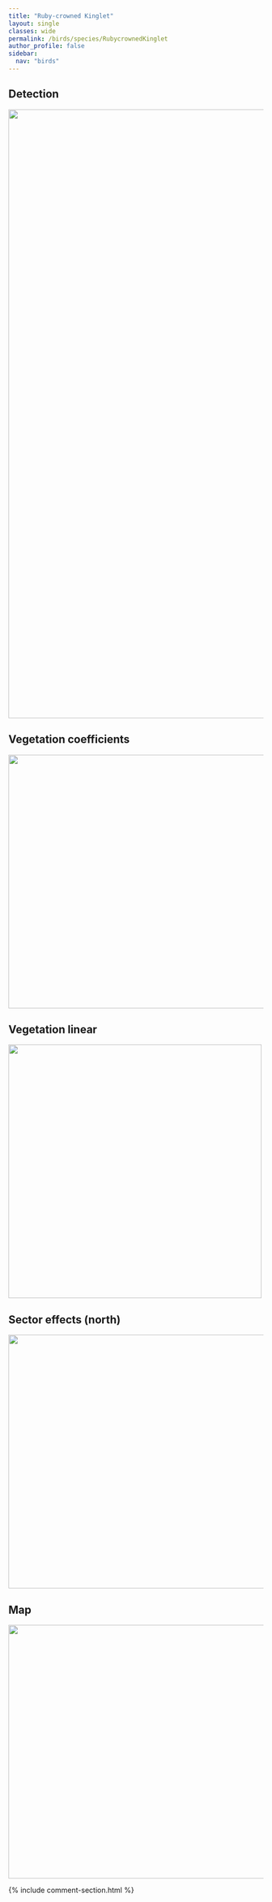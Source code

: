 ```yaml
---
title: "Ruby-crowned Kinglet"
layout: single
classes: wide
permalink: /birds/species/RubycrownedKinglet
author_profile: false
sidebar:
  nav: "birds"
---
```


<h2>Detection</h2>

<a href="https://drive.google.com/uc?export=view&id=1yMKTE-X446b6fQpqMrpncb-8Uo_LJXAy">
<img src="https://drive.google.com/uc?export=view&id=1yMKTE-X446b6fQpqMrpncb-8Uo_LJXAy" height = "1200" width = "800">
</a>

<h2>Vegetation coefficients</h2>

<a href="https://drive.google.com/uc?export=view&id=1XZc5dlPlglR6Hxx1MKhSTmv0fcUeer6N">
<img src="https://drive.google.com/uc?export=view&id=1XZc5dlPlglR6Hxx1MKhSTmv0fcUeer6N" height = "500" width = "1000">
</a>

<h2>Vegetation linear</h2>

<a href="https://drive.google.com/uc?export=view&id=1rTUD8wXBPb1e1m2ffjmpnQ1ZhAt8Ze3w">
<img src="https://drive.google.com/uc?export=view&id=1rTUD8wXBPb1e1m2ffjmpnQ1ZhAt8Ze3w" height = "500" width = "500">
</a>

<h2>Sector effects (north)</h2>

<a href="https://drive.google.com/uc?export=view&id=193lG0Cj8Bxwqs7uG3F6F14rCKZFr9xHo">
<img src="https://drive.google.com/uc?export=view&id=193lG0Cj8Bxwqs7uG3F6F14rCKZFr9xHo" height = "500" width = "1000">
</a>

<h2>Map</h2>

<a href="https://drive.google.com/uc?export=view&id=1kgr-9TM1fYfbGu4Ls04BYLCoi7r_XZP-">
<img src="https://drive.google.com/uc?export=view&id=1kgr-9TM1fYfbGu4Ls04BYLCoi7r_XZP-" height = "500" width = "1500">
</a>

{% include comment-section.html %}
